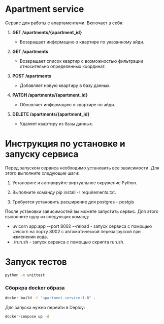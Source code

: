 # Apartment service
Сервис для работы с апартаментами. Включает в себя:

1. **GET /apartments/{apartment_id}**
   - Возвращает информацию о квартире по указанному айди.

2. **GET /apartments**
   - Возвращает список квартир с возможностью фильтрации относительно определенных координат.

3. **POST /apartments**
   - Добавляет новую квартиру в базу данных.

4. **PATCH /apartments/{apartment_id}**
   - Обновляет информацию о квартире по айди.

5. **DELETE /apartments/{apartment_id}**
   - Удаляет квартиру из базы данных.

# Инструкция по установке и запуску сервиса

Перед запуском сервиса необходимо установить все зависимости. Для этого выполните следующие шаги:

1. Установите и активируйте виртуальное окружение Python.

2. Выполните команду pip install -r requirements.txt.

3. Требуется установить расширение для postgres - postgis

После установки зависимостей вы можете запустить сервис. Для этого выполните одну из следующих команд:

- uvicorn app:app --port 8002 --reload - запуск сервиса с помощью Uvicorn на порту 8002 с автоматической перезагрузкой при изменении кода.
- ./run.sh - запуск сервиса с помощью скрипта run.sh.

# Запуск тестов
```bash
python -m unittest
```

### Сборкра docker образа
```bash
docker build -t "apartment-service:1.0" .
```

Для запуска нужно перейти в Deploy:
```bash
docker-compose up -d
```